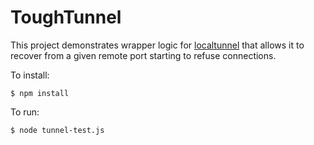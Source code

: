 ToughTunnel
===========

This project demonstrates wrapper logic for [localtunnel](https://github.com/localtunnel/localtunnel) that allows it to recover from a given remote port starting to refuse connections.

To install:

    $ npm install

To run:

    $ node tunnel-test.js
